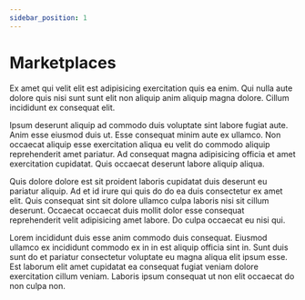```yaml
---
sidebar_position: 1
---
```


# Marketplaces

Ex amet qui velit elit est adipisicing exercitation quis ea enim. Qui nulla aute dolore quis nisi sunt sunt elit non aliquip anim aliquip magna dolore. Cillum incididunt ex consequat elit.

Ipsum deserunt aliquip ad commodo duis voluptate sint labore fugiat aute. Anim esse eiusmod duis ut. Esse consequat minim aute ex ullamco. Non occaecat aliquip esse exercitation aliqua eu velit do commodo aliquip reprehenderit amet pariatur. Ad consequat magna adipisicing officia et amet exercitation cupidatat. Quis occaecat deserunt labore aliquip aliqua.

Quis dolore dolore est sit proident laboris cupidatat duis deserunt eu pariatur aliquip. Ad et id irure qui quis do do ea duis consectetur ex amet elit. Quis consequat sint sit dolore ullamco culpa laboris nisi sit cillum deserunt. Occaecat occaecat duis mollit dolor esse consequat reprehenderit velit adipisicing amet labore. Do culpa occaecat eu nisi qui.

Lorem incididunt duis esse anim commodo duis consequat. Eiusmod ullamco ex incididunt commodo ex in in est aliquip officia sint in. Sunt duis sunt do et pariatur consectetur voluptate eu magna aliqua elit ipsum esse. Est laborum elit amet cupidatat ea consequat fugiat veniam dolore exercitation cillum veniam. Laboris ipsum consequat ut non elit occaecat do non culpa non.